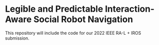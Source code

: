 # Legible and Predictable Interaction-Aware Social Robot Navigation

This repository will include the code for our 2022 IEEE RA-L + IROS submission.
